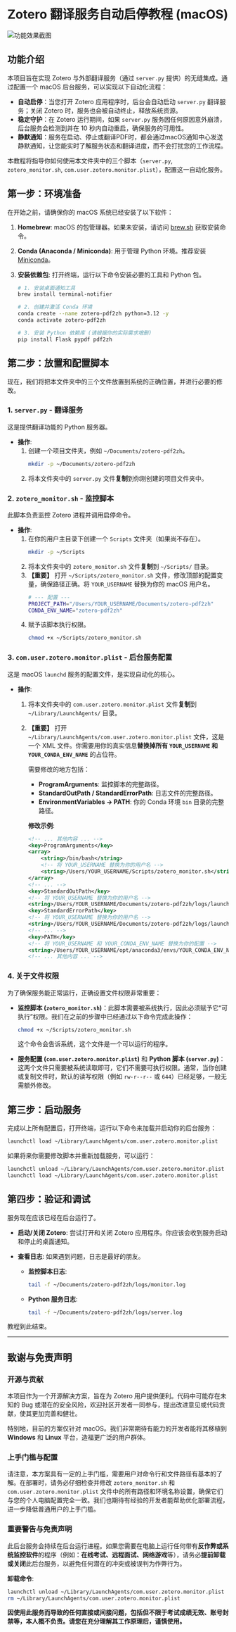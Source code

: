 # Zotero 翻译服务自动启停教程 (macOS)

![功能效果截图](screenshot.png)

## 功能介绍

本项目旨在实现 Zotero 与外部翻译服务（通过 `server.py` 提供）的无缝集成。通过配置一个 macOS 后台服务，可以实现以下自动化流程：

- **自动启停**：当您打开 Zotero 应用程序时，后台会自动启动 `server.py` 翻译服务；关闭 Zotero 时，服务也会被自动终止，释放系统资源。
- **稳定守护**：在 Zotero 运行期间，如果 `server.py` 服务因任何原因意外崩溃，后台服务会检测到并在 10 秒内自动重启，确保服务的可用性。
- **静默通知**：服务在启动、停止或翻译PDF时，都会通过macOS通知中心发送静默通知，让您能实时了解服务状态和翻译进度，而不会打扰您的工作流程。

本教程将指导你如何使用本文件夹中的三个脚本（`server.py`, `zotero_monitor.sh`, `com.user.zotero.monitor.plist`），配置这一自动化服务。

## 第一步：环境准备

在开始之前，请确保你的 macOS 系统已经安装了以下软件：

1.  **Homebrew**: macOS 的包管理器。如果未安装，请访问 [brew.sh](https://brew.sh) 获取安装命令。

2.  **Conda (Anaconda / Miniconda)**: 用于管理 Python 环境。推荐安装 [Miniconda](https://docs.conda.io/projects/miniconda/en/latest/)。

3.  **安装依赖包**:
    打开终端，运行以下命令安装必要的工具和 Python 包。

    ```bash
    # 1. 安装桌面通知工具
    brew install terminal-notifier

    # 2. 创建并激活 Conda 环境
    conda create --name zotero-pdf2zh python=3.12 -y
    conda activate zotero-pdf2zh

    # 3. 安装 Python 依赖库 (请根据你的实际需求增删)
    pip install Flask pypdf pdf2zh
    ```

## 第二步：放置和配置脚本

现在，我们将把本文件夹中的三个文件放置到系统的正确位置，并进行必要的修改。

### 1. `server.py` - 翻译服务

这是提供翻译功能的 Python 服务器。

- **操作**:
    1.  创建一个项目文件夹，例如 `~/Documents/zotero-pdf2zh`。
        ```bash
        mkdir -p ~/Documents/zotero-pdf2zh
        ```
    2.  将本文件夹中的 `server.py` 文件**复制**到你刚创建的项目文件夹中。

### 2. `zotero_monitor.sh` - 监控脚本

此脚本负责监控 Zotero 进程并调用启停命令。

- **操作**:
    1.  在你的用户主目录下创建一个 `Scripts` 文件夹（如果尚不存在）。
        ```bash
        mkdir -p ~/Scripts
        ```
    2.  将本文件夹中的 `zotero_monitor.sh` 文件**复制**到 `~/Scripts/` 目录。
    3.  **【重要】** 打开 `~/Scripts/zotero_monitor.sh` 文件，修改顶部的配置变量，确保路径正确。将 `YOUR_USERNAME` 替换为你的 macOS 用户名。
        ```sh
        # --- 配置 ---
        PROJECT_PATH="/Users/YOUR_USERNAME/Documents/zotero-pdf2zh"
        CONDA_ENV_NAME="zotero-pdf2zh"
        ```
    4.  赋予该脚本执行权限。
        ```bash
        chmod +x ~/Scripts/zotero_monitor.sh
        ```

### 3. `com.user.zotero.monitor.plist` - 后台服务配置

这是 macOS `launchd` 服务的配置文件，是实现自动化的核心。

- **操作**:

    1.  将本文件夹中的 `com.user.zotero.monitor.plist` 文件**复制**到 `~/Library/LaunchAgents/` 目录。
    2.  **【重要】** 打开 `~/Library/LaunchAgents/com.user.zotero.monitor.plist` 文件，这是一个 XML 文件。你需要用你的真实信息**替换掉所有 `YOUR_USERNAME` 和 `YOUR_CONDA_ENV_NAME`** 的占位符。

        需要修改的地方包括：

        - **ProgramArguments**: 监控脚本的完整路径。
        - **StandardOutPath / StandardErrorPath**: 日志文件的完整路径。
        - **EnvironmentVariables -> PATH**: 你的 Conda 环境 `bin` 目录的完整路径。

        **修改示例**:

        ```xml
        <!-- ... 其他内容 ... -->
        <key>ProgramArguments</key>
        <array>
            <string>/bin/bash</string>
            <!-- 将 YOUR_USERNAME 替换为你的用户名 -->
            <string>/Users/YOUR_USERNAME/Scripts/zotero_monitor.sh</string>
        </array>
        <!-- ... -->
        <key>StandardOutPath</key>
        <!-- 将 YOUR_USERNAME 替换为你的用户名 -->
        <string>/Users/YOUR_USERNAME/Documents/zotero-pdf2zh/logs/launchagent_out.log</string>
        <key>StandardErrorPath</key>
        <!-- 将 YOUR_USERNAME 替换为你的用户名 -->
        <string>/Users/YOUR_USERNAME/Documents/zotero-pdf2zh/logs/launchagent_err.log</string>
        <!-- ... -->
        <key>PATH</key>
        <!-- 将 YOUR_USERNAME 和 YOUR_CONDA_ENV_NAME 替换为你的配置 -->
        <string>/Users/YOUR_USERNAME/opt/anaconda3/envs/YOUR_CONDA_ENV_NAME/bin:/opt/homebrew/bin:/usr/local/bin:/usr/bin:/bin:/usr/sbin:/sbin</string>
        <!-- ... 其他内容 ... -->
        ```

### 4. 关于文件权限

为了确保服务能正常运行，正确设置文件权限非常重要：

- **监控脚本 (`zotero_monitor.sh`)**：此脚本需要被系统执行，因此必须赋予它“可执行”权限。我们在之前的步骤中已经通过以下命令完成此操作：

    ```bash
    chmod +x ~/Scripts/zotero_monitor.sh
    ```

    这个命令会告诉系统，这个文件是一个可以运行的程序。

- **服务配置 (`com.user.zotero.monitor.plist`)** 和 **Python 脚本 (`server.py`)**：这两个文件只需要被系统读取即可，它们不需要可执行权限。通常，当你创建或复制文件时，默认的读写权限（例如 `rw-r--r--` 或 `644`）已经足够，一般无需额外修改。

## 第三步：启动服务

完成以上所有配置后，打开终端，运行以下命令来加载并启动你的后台服务：

```bash
launchctl load ~/Library/LaunchAgents/com.user.zotero.monitor.plist
```

如果将来你需要修改脚本并重新加载服务，可以运行：

```bash
launchctl unload ~/Library/LaunchAgents/com.user.zotero.monitor.plist
launchctl load ~/Library/LaunchAgents/com.user.zotero.monitor.plist
```

## 第四步：验证和调试

服务现在应该已经在后台运行了。

- **启动/关闭 Zotero**: 尝试打开和关闭 Zotero 应用程序。你应该会收到服务启动和停止的桌面通知。

- **查看日志**: 如果遇到问题，日志是最好的朋友。
    - **监控脚本日志**:
        ```bash
        tail -f ~/Documents/zotero-pdf2zh/logs/monitor.log
        ```
    - **Python 服务日志**:
        ```bash
        tail -f ~/Documents/zotero-pdf2zh/logs/server.log
        ```

教程到此结束。

---

## 致谢与免责声明

### 开源与贡献

本项目作为一个开源解决方案，旨在为 Zotero 用户提供便利。代码中可能存在未知的 Bug 或潜在的安全风险，欢迎社区开发者一同参与，提出改进意见或代码贡献，使其更加完善和健壮。

特别地，目前的方案仅针对 macOS。我们非常期待有能力的开发者能将其移植到 **Windows** 和 **Linux** 平台，造福更广泛的用户群体。

### 上手门槛与配置

请注意，本方案具有一定的上手门槛，需要用户对命令行和文件路径有基本的了解。在部署时，请务必仔细检查并修改 `zotero_monitor.sh` 和 `com.user.zotero.monitor.plist` 文件中的所有路径和环境名称设置，确保它们与您的个人电脑配置完全一致。我们也期待有经验的开发者能帮助优化部署流程，进一步降低普通用户的上手门槛。

### **重要警告与免责声明**

此后台服务会持续在后台运行进程。如果您需要在电脑上运行任何带有**反作弊或系统监控软件**的程序（例如：**在线考试、远程面试、网络游戏**等），请务必**提前卸载或关闭**此后台服务，以避免任何潜在的冲突或被误判为作弊行为。

**卸载命令**:

```bash
launchctl unload ~/Library/LaunchAgents/com.user.zotero.monitor.plist
rm ~/Library/LaunchAgents/com.user.zotero.monitor.plist
```

**因使用此服务而导致的任何直接或间接问题，包括但不限于考试成绩无效、账号封禁等，本人概不负责。请您在充分理解其工作原理后，谨慎使用。**
